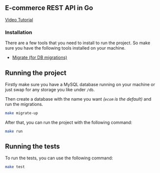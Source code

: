 ## E-commerce REST API in Go

[Video Tutorial](https://www.youtube.com/watch?v=7VLmLOiQ3ck&list=PLYEESps429vrFV0yiN_MCaDPhnYb0qRxK)

### Installation

There are a few tools that you need to install to run the project.
So make sure you have the following tools installed on your machine.

- [Migrate (for DB migrations)](https://github.com/golang-migrate/migrate/tree/v4.17.0/cmd/migrate)

## Running the project

Firstly make sure you have a MySQL database running on your machine or just swap for any storage you like under `/db`.

Then create a database with the name you want _(`ecom` is the default)_ and run the migrations.

```bash
make migrate-up
```

After that, you can run the project with the following command:

```bash
make run
```

## Running the tests

To run the tests, you can use the following command:

```bash
make test
```
